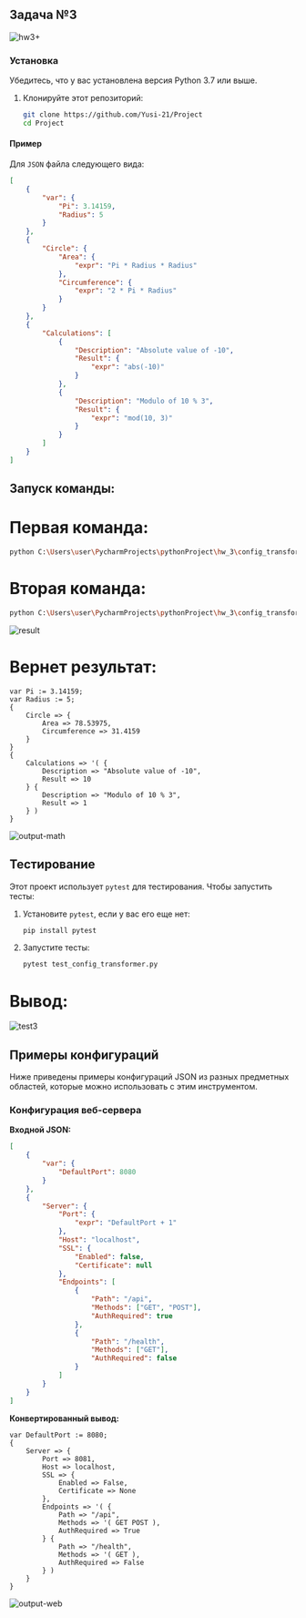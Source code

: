 ## Задача №3

![hw3+](https://github.com/user-attachments/assets/d122441e-444a-409f-839c-d5b0a896edff)

### Установка

Убедитесь, что у вас установлена версия Python 3.7 или выше.

1. Клонируйте этот репозиторий:

    ```bash
    git clone https://github.com/Yusi-21/Project
    cd Project
    ```
    
#### Пример

Для `JSON` файла следующего вида:

```json
[
    {
        "var": {
            "Pi": 3.14159,
            "Radius": 5
        }
    },
    {
        "Circle": {
            "Area": {
                "expr": "Pi * Radius * Radius"
            },
            "Circumference": {
                "expr": "2 * Pi * Radius"
            }
        }
    },
    {
        "Calculations": [
            {
                "Description": "Absolute value of -10",
                "Result": {
                    "expr": "abs(-10)"
                }
            },
            {
                "Description": "Modulo of 10 % 3",
                "Result": {
                    "expr": "mod(10, 3)"
                }
            }
        ]
    }
]

```

## Запуск команды:
# Первая команда:
```bash
python C:\Users\user\PycharmProjects\pythonProject\hw_3\config_transformer.py -o output.conf < C:\Users\user\PycharmProjects\pythonProject\hw_3\examples\math_constants.json
```

# Вторая команда:
```bash
python C:\Users\user\PycharmProjects\pythonProject\hw_3\config_transformer.py -o output.conf < C:\Users\user\PycharmProjects\pythonProject\hw_3\examples\web_server_config.json
```

![result](https://github.com/user-attachments/assets/b895e162-d8d3-461e-9689-96b962908a3b)

# Вернет результат:

```plaintext
var Pi := 3.14159;
var Radius := 5;
{
    Circle => {
        Area => 78.53975,
        Circumference => 31.4159
    }
}
{
    Calculations => '( {
        Description => "Absolute value of -10",
        Result => 10
    } {
        Description => "Modulo of 10 % 3",
        Result => 1
    } )
}

```
![output-math](https://github.com/user-attachments/assets/2acd30c5-de89-44c0-84df-e8eb05042a72)

## Тестирование

Этот проект использует `pytest` для тестирования. Чтобы запустить тесты:

1. Установите `pytest`, если у вас его еще нет:

    ```bash
    pip install pytest
    ```

2. Запустите тесты:

    ```bash
    pytest test_config_transformer.py
    ```

# Вывод:
![test3](https://github.com/user-attachments/assets/637dbeaf-7779-477a-a336-d038f59ae47e)

## Примеры конфигураций

Ниже приведены примеры конфигураций JSON из разных предметных областей, которые можно использовать с этим инструментом.

### Конфигурация веб-сервера

**Входной JSON:**

```json
[
    {
        "var": {
            "DefaultPort": 8080
        }
    },
    {
        "Server": {
            "Port": {
                "expr": "DefaultPort + 1"
            },
            "Host": "localhost",
            "SSL": {
                "Enabled": false,
                "Certificate": null
            },
            "Endpoints": [
                {
                    "Path": "/api",
                    "Methods": ["GET", "POST"],
                    "AuthRequired": true
                },
                {
                    "Path": "/health",
                    "Methods": ["GET"],
                    "AuthRequired": false
                }
            ]
        }
    }
]

```

**Конвертированный вывод:**

```plaintext
var DefaultPort := 8080;
{
    Server => {
        Port => 8081,
        Host => localhost,
        SSL => {
            Enabled => False,
            Certificate => None
        },
        Endpoints => '( {
            Path => "/api",
            Methods => '( GET POST ),
            AuthRequired => True
        } {
            Path => "/health",
            Methods => '( GET ),
            AuthRequired => False
        } )
    }
}
```
![output-web](https://github.com/user-attachments/assets/3c5ab985-8595-4be5-b1f7-6abba423decd)


